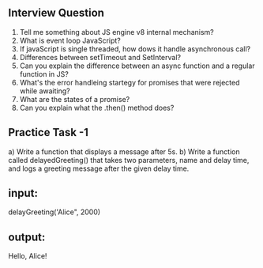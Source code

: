 ## Interview Question
1. Tell me something about JS engine v8 internal mechanism?
2. What is event loop JavaScript?
3. If javaScript is single threaded, how dows it handle asynchronous call?
4. Differences between setTimeout and SetInterval?
5. Can you explain the difference between an async function and a regular function in JS?
6. What's the error handleing startegy for promises that were rejected while awaiting?
7. What are the states of a promise?
8. Can you explain what the .then() method does?



## Practice Task -1
a) Write a function that displays a message after 5s.
b) Write a function called delayedGreeting() that takes two parameters, name and delay time, and logs a greeting message after the given delay time.

## input:
delayGreeting('Alice", 2000)


## output:
Hello, Alice!
